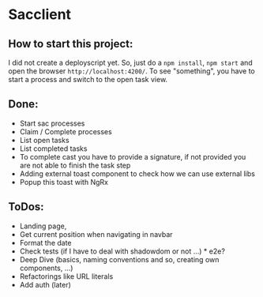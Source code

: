 # Sacclient
## How to start this project:

I did not create a deployscript yet. So, just do a `npm install`, `npm start` and open the browser `http://localhost:4200/`.
To see "something", you have to start a process and switch to the open task view.

## Done:
- Start sac processes
- Claim / Complete processes
- List open tasks
- List completed tasks
- To complete cast you have to provide a signature, if not provided you are not able to finish the task step
- Adding external toast component to check how we can use external libs
- Popup this toast with NgRx
  
## ToDos:
- Landing page,
- Get current position when navigating in navbar
- Format the date
- Check tests (if I have to deal with shadowdom or not ...) * e2e?
- Deep Dive (basics, naming conventions and so, creating own components, ...)
- Refactorings like URL literals
- Add auth (later)